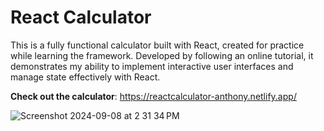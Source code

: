 # React Calculator

This is a fully functional calculator built with React, created for practice while learning the framework. Developed by following an online tutorial, it demonstrates my ability to implement interactive user interfaces and manage state effectively with React.

**Check out the calculator**: https://reactcalculator-anthony.netlify.app/

![Screenshot 2024-09-08 at 2 31 34 PM](https://github.com/user-attachments/assets/ac45864c-5f24-41fb-bff6-585c33f07dc8)

